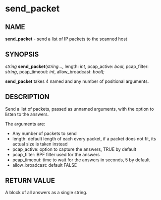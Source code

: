 # send_packet

## NAME

**send_packet** - send a list of IP packets to the scanned host

## SYNOPSIS

*string* **send_packet**(*string*..., length: *int*, pcap_active: *bool*, pcap_filter: *string*, pcap_timeout: *int*, allow_broadcast: *bool*);

**send_packet** takes 4 named and any number of positional arguments.

## DESCRIPTION

Send a list of packets, passed as unnamed arguments, with the option to listen to the answers.

The arguments are:
- Any number of packets to send
- length: default length of each every packet, if a packet does not fit, its actual size is taken instead
- pcap_active: option to capture the answers, TRUE by default
- pcap_filter: BPF filter used for the answers
- pcap_timeout: time to wait for the answers in seconds, 5 by default
- allow_broadcast: default FALSE

## RETURN VALUE

A block of all answers as a single string.
